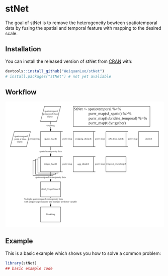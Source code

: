 
<!-- README.md is generated from README.Rmd. Please edit that file -->

# stNet

<!-- badges: start -->

<!-- badges: end -->

The goal of stNet is to remove the heterogeneity bewteen spatiotemporal
data by fusing the spatial and temporal feature with mapping to the
desired scale.

## Installation

You can install the released version of stNet from
[CRAN](https://CRAN.R-project.org) with:

``` r
devtools::install_github("WeiquanLuo/stNet")
# install.packages("stNet") # not yet avaliable
```

## Workflow

<center>

![Workflow for rivertopo](inst/extdata/stNet.png)

</center>

## Example

This is a basic example which shows you how to solve a common problem:

``` r
library(stNet)
## basic example code
```
